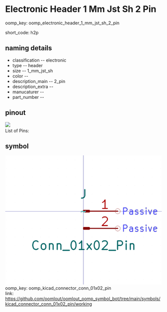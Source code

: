 # Electronic Header 1 Mm Jst Sh 2 Pin
oomp_key: oomp_electronic_header_1_mm_jst_sh_2_pin  

short_code: h2p
## naming details
* classification -- electronic
* type -- header
* size -- 1_mm_jst_sh
* color -- 
* description_main -- 2_pin
* description_extra -- 
* manucaturer -- 
* part_number -- 
## pinout
![](working_pinout_600.png)  
List of Pins:



## symbol

![](symbol/0/working/working_600.png)  
oomp_key: oomp_kicad_connector_conn_01x02_pin  
link: https://github.com/oomlout/oomlout_oomp_symbol_bot/tree/main/symbols/kicad_connector_conn_01x02_pin/working  

